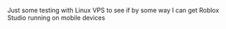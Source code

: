 Just some testing with Linux VPS to see if by some way I can get Roblox Studio running on mobile devices
